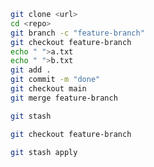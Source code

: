  ```bash
git clone <url>
cd <repo>
git branch -c "feature-branch"
git checkout feature-branch
echo " ">a.txt
echo " ">b.txt
git add .
git commit -m "done"
git checkout main
git merge feature-branch
```
 ```bash
git stash
```
```bash
git checkout feature-branch
```
```bash
git stash apply
```

